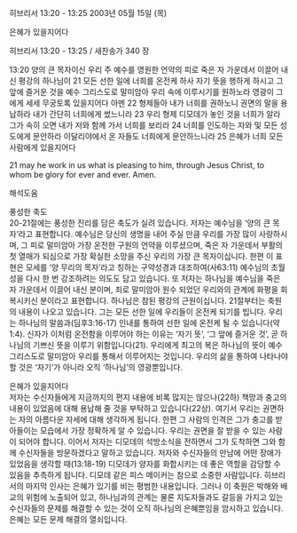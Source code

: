 히브리서 13:20 - 13:25 
2003년 05월 15일 (목)

은혜가 있을지어다



히브리서 13:20 - 13:25 / 새찬송가 340 장


13:20 양의 큰 목자이신 우리 주 예수를 영원한 언약의 피로 죽은 자 가운데서 이끌어 내신 평강의 하나님이
21 모든 선한 일에 너희를 온전케 하사 자기 뜻을 행하게 하시고 그 앞에 즐거운 것을 예수 그리스도로 말미암아 우리 속에 이루시기를 원하노라 영광이 그에게 세세 무궁토록 있을지어다 아멘
22 형제들아 내가 너희를 권하노니 권면의 말을 용납하라 내가 간단히 너희에게 썼느니라
23 우리 형제 디모데가 놓인 것을 너희가 알라 그가 속히 오면 내가 저와 함께 가서 너희를 보리라
24 너희를 인도하는 자와 및 모든 성도에게 문안하라 이달리야에서 온 자들도 너희에게 문안하느니라
25 은혜가 너희 모든 사람에게 있을지어다

21 may he work in us what is pleasing to him, through Jesus Christ, to whom be glory for ever and ever. Amen.

해석도움





풍성한 축도  
20-21절에는 풍성한 진리를 담은 축도가 실려 있습니다. 저자는 예수님을 ‘양의 큰 목자’라고 표현합니다. 예수님은 당신의 생명을 내어 주실 만큼 우리를 가장 많이 사랑하시며, 그 피로 말미암아 가장 온전한 구원의 언약을 이루셨으며, 죽은 자 가운데서 부활의 첫 열매가 되심으로 가장 확실한 소망을 주신 우리의 가장 큰 목자이십니다. 한편 이 표현은 모세를 ‘양 무리의 목자’라고 칭하는 구약성경과 대조하여(사63:11) 예수님의 초월성을 다시 한 번 강조하려는 의도도 담고 있습니다. 또 저자는 하나님을 예수님을 죽은 자 가운데서 이끌어 내신 분이며, 죄로 말미암아 원수 되었던 우리와의 관계에 화평을 회복시키신 분이라고 표현합니다. 하나님은 참된 평강의 근원이십니다. 21절부터는 축원의 내용이 나오고 있습니다. 그는 모든 선한 일에 우리들이 온전케 되기를 빕니다. 우리는 하나님의 말씀과(딤후3:16-17) 인내를 통하여 선한 일에 온전케 될 수 있습니다(약1:4). 신자가 이처럼 온전함을 이루어야 하는 이유는 ‘자기 뜻’, ‘그 앞에 즐거운 것’, 곧 하나님의 기쁘신 뜻을 이루기 위함입니다(21). 우리에게 최고의 복은 하나님의 뜻이 예수 그리스도로 말미암아 우리를 통해서 이루어지는 것입니다. 우리의 삶을 통하여 나타나야 할 것은 ‘자기’가 아니라 오직 ‘하나님’의 영광뿐입니다. 

은혜가 있을지어다  
저자는 수신자들에게 지금까지의 편지 내용에 비록 많지는 않으나(22하) 책망과 충고의 내용이 있었음에 대해 용납해 줄 것을 부탁하고 있습니다(22상). 여기서 우리는 권면하는 자의 아름다운 자세에 대해 생각하게 됩니다. 한편 그 사람의 인격은 그가 충고를 받아들이는 모습에서 가장 정확하게 알 수 있습니다. 우리는 권면을 잘 받을 수 있는 사람이 되어야 합니다. 이어서 저자는 디모데의 석방소식을 전하면서 그가 도착하면 그와 함께 수신자들을 방문하겠다고 말하고 있습니다. 저자와 수신자들의 만남에 어떤 장애가 있었음을 생각할 때(13:18-19) 디모데가 양자를 화합시키는 데 좋은 역할을 감당할 수 있음을 추측하게 됩니다. 디모데 같은 피스 메이커는 참으로 소중한 사람입니다. 히브리서의 마지막 인사는 은혜가 있기를 비는 평범한 내용입니다. 그러나 이 축원은 박해와 배교의 위험에 노출되어 있고, 하나님과의 관계는 물론 지도자들과도 갈등을 가지고 있는 수신자들의 문제를 해결할 수 있는 것이 오직 하나님의 은혜뿐임을 암시하고 있습니다. 은혜는 모든 문제 해결의 열쇠입니다.